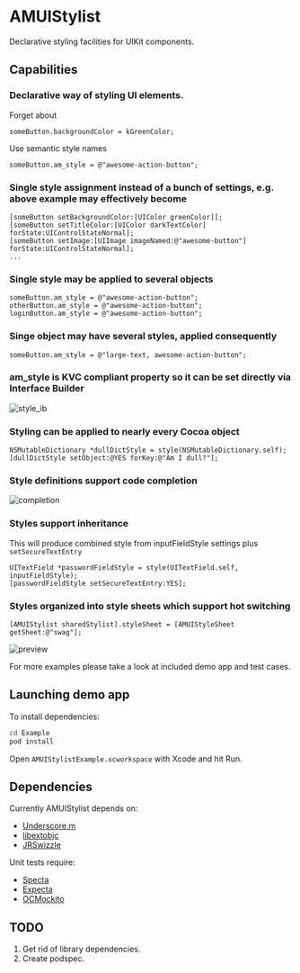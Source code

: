 # AMUIStylist
Declarative styling facilities for UIKit components.

## Capabilities

### Declarative way of styling UI elements. 
Forget about
```objc
someButton.backgroundColor = kGreenColor;
```
Use semantic style names
```objc
someButton.am_style = @"awesome-action-button";
```

### Single style assignment instead of a bunch of settings, e.g. above example may effectively become
```objc
[someButton setBackgroundColor:[UIColor greenColor]];
[someButton setTitleColor:[UIColor darkTextColor] forState:UIControlStateNormal];
[someButton setImage:[UIImage imageNamed:@"awesome-button"] forState:UIControlStateNormal];
...
```

### Single style may be applied to several objects
```objc
someButton.am_style = @"awesome-action-button";
otherButton.am_style = @"awesome-action-button";
loginButton.am_style = @"awesome-action-button";
```

### Singe object may have several styles, applied consequently
```objc
someButton.am_style = @"large-text, awesome-action-button";
```

### am_style is KVC compliant property so it can be set directly via Interface Builder
![style_ib](https://cloud.githubusercontent.com/assets/1440284/23611694/68fc9fa4-0289-11e7-8852-23835073d14b.png)

### Styling can be applied to nearly every Cocoa object
```objc
NSMutableDictionary *dullDictStyle = style(NSMutableDictionary.self);
[dullDictStyle setObject:@YES forKey:@"Am I dull?"];
```

### Style definitions support code completion
![completion](https://cloud.githubusercontent.com/assets/1440284/23615306/057f4540-0297-11e7-97e6-4c150bf36fd7.png)

### Styles support inheritance
This will produce combined style from inputFieldStyle settings plus ```setSecureTextEntry```
```objc
UITextField *passwordFieldStyle = style(UITextField.self, inputFieldStyle);
[passwordFieldStyle setSecureTextEntry:YES];
```

### Styles organized into style sheets which support hot switching
```objc
[AMUIStylist sharedStylist].styleSheet = [AMUIStyleSheet getSheet:@"swag"];
```
![preview](https://cloud.githubusercontent.com/assets/1440284/23611732/8ff33a82-0289-11e7-90c7-5a692d02e4e7.gif)

For more examples please take a look at included demo app and test cases.

## Launching demo app

To install dependencies:
```bash
cd Example
pod install
```

Open ```AMUIStylistExample.xcworkspace``` with Xcode and hit Run.

## Dependencies
Currently AMUIStylist depends on:
* [Underscore.m](https://github.com/robb/Underscore.m)
* [libextobjc](https://github.com/jspahrsummers/libextobjc)
* [JRSwizzle](https://github.com/rentzsch/jrswizzle)

Unit tests require:
* [Specta](https://github.com/specta/specta)
* [Expecta](https://github.com/specta/expecta)
* [OCMockito](https://github.com/jonreid/OCMockito)

## TODO
1. Get rid of library dependencies.
2. Create podspec.
